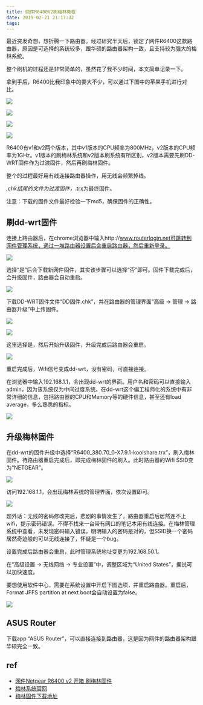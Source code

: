 ```yaml
---
title: 网件R6400V2刷梅林教程
date: 2019-02-21 21:17:32
tags:
---
```


最近突发奇想，想折腾一下路由器。经过研究半天后，锁定了网件R6400这款路由器，原因是可选择的系统较多，跟华硕的路由器架构一致，且支持较为强大的梅林系统。

整个刷机的过程还是非常简单的，虽然花了我不少时间，本文简单记录一下。

拿到手后，R6400比我印象中的要大不少，可以通过下图中的苹果手机进行对比。

![](https://kuring.me/images/r6400/r6400-11.jpeg)

![](https://kuring.me/images/r6400/r6400-12.jpeg)

![](https://kuring.me/images/r6400/r6400-13.jpeg)

![](https://kuring.me/images/r6400/r6400-14.jpeg)

R6400有v1和v2两个版本，其中v1版本的CPU频率为800MHz，v2版本的CPU频率为1GHz。v1版本的刷梅林系统和v2版本刷系统有所区别，v2版本需要先刷DD-WRT固件作为过渡固件，然后再刷梅林固件。

整个的过程最好用有线连接路由器操作，用无线会频繁掉线。

*.chk结尾的文件为过渡固件，*.trx为最终固件。

注意：下载的固件文件最好检验一下md5，确保固件的正确性。

## 刷dd-wrt固件

连接上路由器后，在chrome浏览器中输入http://www.routerlogin.net可跳转到网件管理系统，通过一堆路由器设置后会重启路由器，然后重新登录。

![](https://kuring.me/images/r6400/r6400-1.png)

选择“是”后会下载新网件固件，其实该步骤可以选择“否”即可。固件下载完成后，会升级固件，路由器会自动重启。

![](https://kuring.me/images/r6400/r6400-2.png)

下载DD-WRT固件文件“DD固件.chk”，并在路由器的管理界面“高级 -> 管理 -> 路由器升级”中上传固件。

![](https://kuring.me/images/r6400/r6400-3.png)

![](https://kuring.me/images/r6400/r6400-4.png)

这里选择是，然后开始升级固件，升级完成后路由器会重启。

![](https://kuring.me/images/r6400/r6400-5.png)

重启完成后，Wifi信号变成dd-wrt，没有密码，可直接连接。

在浏览器中输入192.168.1.1，会出现dd-wrt的界面。用户名和密码可以直接输入admin，因为该系统仅为中间过度系统。在dd-wrt这个偏工程师化的系统中有非常详细的信息，包括路由器的CPU和Memory等的硬件信息，甚至还有load average，多么熟悉的指标。

![](https://kuring.me/images/r6400/r6400-6.png)

## 升级梅林固件

在dd-wrt的固件升级中选择“R6400_380.70_0-X7.9.1-koolshare.trx”，刷入梅林固件。待路由器重启完成后，即完成梅林固件的刷入。此时路由器的Wifi SSID变为“NETGEAR”。

![](https://kuring.me/images/r6400/r6400-7.png)

访问192.168.1.1，会出现梅林系统的管理界面，依次设置即可。

![](https://kuring.me/images/r6400/r6400-8.png)

题外话：无线的密码修改完后，悲剧的事情发生了，路由器重启后居然连不上wifi，提示密码错误。不得不找来一台带有网口的笔记本用有线连接。在梅林管理系统中查看，未发现密码输入错误，明明输入的密码是对的，但SSID换一个密码居然奇迹般的可以无线连接了，怀疑是一个bug。

设置完成后路由器会重启，此时管理系统地址变更为192.168.50.1。

在“高级设置 -> 无线网络 -> 专业设置”中，调整区域为“United States”，据说可以加快速度。

要想使用软件中心，需要在系统设置中开启下图选项，并重启路由器。重启后，Format JFFS partition at next boot会自动设置为false。

![](https://kuring.me/images/r6400/r6400-9.png)

## ASUS Router

下载app “ASUS Router”，可以直接连接到路由器，这是因为网件的路由器架构跟华硕完全一致。

## ref

- [网件Netgear R6400 v2 开箱 刷梅林固件](https://www.youtube.com/watch?v=sM3IJrXI7g0)
- [梅林系统官网](https://asuswrt.lostrealm.ca/)
- [梅林固件下载地址](http://koolshare.cn/thread-139324-1-1.html)

